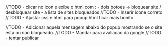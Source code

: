 //TODO - clicar no icon e exibe o html com : 
    - dois botoes -> bloquear site / desbloquear site
    - a lista de sites bloqueados
//TODO - Inserir icone correto
//TODO - Ajustar css e html para popup.html ficar mais bonito

//TODO - Adicionar aquela mensagem abaixo do popup mostrando se o site esta ou nao bloqueado.
//TODO - Mandar para avaliacao da google
//TODO - tentar publicar
